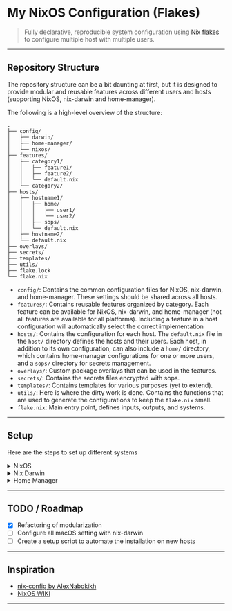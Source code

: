 # My NixOS Configuration (Flakes)

> Fully declarative, reproducible system configuration using [Nix flakes](https://nixos.wiki/wiki/Flakes)
to configure multiple host with multiple users.

---

## Repository Structure
The repository structure can be a bit daunting at first,
but it is designed to provide modular and reusable features across different users and hosts
(supporting NixOS, nix-darwin and home-manager).

The following is a high-level overview of the structure:

```text
.
├── config/
│   ├── darwin/
│   ├── home-manager/
│   └── nixos/
├── features/
│   ├── category1/
│   │   ├── feature1/
│   │   ├── feature2/
│   │   └── default.nix
│   └── category2/
├── hosts/
│   ├── hostname1/
│   │   ├── home/
│   │   │   ├── user1/
│   │   │   └── user2/
│   │   ├── sops/
│   │   └── default.nix
│   ├── hostname2/
│   └── default.nix
├── overlays/
├── secrets/
├── templates/
├── utils/
├── flake.lock
└── flake.nix
```

- `config/`: Contains the common configuration files for NixOS, nix-darwin, and home-manager. 
           These settings should be shared across all hosts.
- `features/`: Contains reusable features organized by category. 
             Each feature can be available for NixOS, nix-darwin, and home-manager (not all features are available for all platforms).
             Including a feature in a host configuration will automatically select the correct implementation 
- `hosts/`: Contains the configuration for each host. 
          The `default.nix` file in the `host/` directory defines the hosts and their users.
          Each host, in addition to its own configuration, can also include a `home/` directory,
          which contains home-manager configurations for one or more users,
          and a `sops/` directory for secrets management.
- `overlays/`: Custom package overlays that can be used in the features.
- `secrets/`: Contains the secrets files encrypted with sops.
- `templates/`: Contains templates for various purposes (yet to extend).
- `utils/`: Here is where the dirty work is done. 
          Contains the functions that are used to generate the configurations to keep the `flake.nix` small.
- `flake.nix`: Main entry point, defines inputs, outputs, and systems.

---

## Setup

Here are the steps to set up different systems

<details>

<summary>NixOS</summary>

### Before Installing NixOS

Prepare the flake configuration for the new host:

1. **Add the NixOS system configuration in `hosts/<hostname>/default.nix`**

2. **Add the secrets specification in `hosts/<hostname>/sops/default.nix` and add the encrypted secrets in the `secrets/` folder**

3. **Add the home-manager configuration in `hosts/<hostname>/home/<user>/default.nix`**

4. **Register the new host and the new user(s) in `host/default.nix`**

5. **Add the host to the flake's `nixosConfigurations`**

---

### Setup Keys and Secrets

Once NixOS is installed and booted:

6. **Generate SSH keys**

   ```bash
   ssh-keygen -t ed25519
   ```

7. **Add the SSH key to your GitHub account:**

   ```bash
   nix-shell -p gh --run "ssh-key add -t <key-title> ~/.ssh/id_ed25519.pub"
   ```

8. **Generate the age keys from the SSH key:**

   ```bash
   mkdir -p ~/.config/sops/age
   nix-shell -p ssh-to-age --run "ssh-to-age -private-key -i ~/.ssh/id_ed25519 > ~/.config/sops/age/keys.txt"
   nix-shell -p ssh-to-age --run 'cat ~/.ssh/id_ed25519.pub | ssh-to-age'
   ```

9. **Clone your configuration repository:**

   ```bash
   cd ~/.config
   git clone git@github.com:filippo-biondi/nix-config.git
   cd nix-config
   ```

10. **Add the age public key to `.sops.yaml` and specify new creation rules:**

   ```yaml
   keys:
     - &<key-name> <key-value>
   creation_rules:
     - path_regex: secrets/<hostname>/secrets.yaml
       key_groups:
         - age: 
           - *<key-name>
   ```

11. **Create the secrets file with `sops`:**

   If you're on the host:

   ```bash
   nix-shell -p sops --run "sops secrets/<hostname>/secrets.yaml"
   ```
   If you need to edit a secret file, use:

   ```bash
   nix-shell -p sops --run "sops edit secrets/<hostname>/secrets.yaml"
   ```

   If secrets are available on a remote host:

   - First push the repo (with updated `.sops.yaml`)
   - On the remote host create the encrypted file (remember to add the age public key to `.sops.yaml`) and push it
   - On the new host pull the repo to get the encrypted secrets

   If the host need to access secrets already encrypted for another host, you need to update the encryption on the sops file with:
   
   ```bash
   sops updatekeys secrets/common.yaml
   ```
   Of course this can be performed only on the host that has access to the private key used to encrypt the file.

---

### Test & Apply Configuration

#### Build the system:

```bash
sudo nixos-rebuild build --flake .
```

#### Test the configuration:

```bash
sudo nixos-rebuild test --flake .
```
After this step you rebooting the host will restore the previous configuration.
Remember to check that all the secrets are correctly decrypted and all the SSH keys are added.

#### Apply the configuration:

After this step the configuration can be reverted only with root privileges (be sure your password is correctly set).
```bash
sudo nixos-rebuild switch --flake .
```
</details>

<details>

<summary>Nix Darwin</summary>

### Before Installing nix-darwin

Follow the steps [1-5](#before-installing-nixos) from the NixOS host setup section, but the host must be placed into `darwinConfigurations` in the flake.

---

### Install nix-darwin on the Host

To install nix-darwin follow the instruction in the [nix-darwin repo](https://github.com/nix-darwin/nix-darwin).

After having install nix-darwin, follow the steps [6-11](#setup-keys-and-secrets) from the NixOS host setup section.

---

### Test & Apply Configuration

#### Build the system:

```bash
sudo darwin-rebuild build --flake .
```


#### Test the configuration:
Unfortunately I'm not aware of a way to test the configuration without applying it.

#### Apply the configuration:

After this step the configuration can be reverted only with root privileges (be sure your password is correctly set).
```bash
sudo darwin-rebuild switch --flake .
```

</details>

<details>
<summary>Home Manager</summary>

### Before Installing home-manager

Prepare the flake configuration for the new host:

1. **Add the home-manager configuration in `hosts/<hostname>/home/<user-name>/default.nix`**

2. **Register the new host and the new user in `host/default.nix`**

3. **Add the host and user to the flake's `homeConfigurations`**

Currently sops secrets are not supported in my home-manager config (but sops-nix provides a home-manage module).
Keep in mind that home-manager standalone is primarly intended for use on a host where root privileges are not held by the user 
and thus installing secrets on those hosts can lead to security issues.

---

### Install Home Manager on the Host

To apply a home-manager configuration you just need to have [Nix](https://nixos.org/download/#nix-install-linux) installed on the host.
Installing Nix requires root privileges. If you don't have root access you can try to use [nix-user-chroot](https://github.com/nix-community/nix-user-chroot) or [nix-portable](https://github.com/DavHau/nix-portable)

Enable nix flakes support (flakes are still experimental):

```bash
mkdir -p ~/.config/nix
echo 'experimental-features = nix-command flakes' >> ~/.config/nix/nix.conf
```

---

### Test & Apply Configuration

The first time you want to apply the configuration you need to run the following command:
```bash
nix run .#homeConfigurations.$USER.activationPackage
```

#### Build the configuration:

```bash
home-manager build --flake .
```

#### Test the configuration:
Unfortunately I'm not aware of a way to test the configuration without applying it.

####  Apply the configuration:

```bash
home-manager switch --flake .
```

</details>

---

## TODO / Roadmap

- [x] Refactoring of modularization
- [ ] Configure all macOS setting with nix-darwin
- [ ] Create a setup script to automate the installation on new hosts

---

## Inspiration

- [nix-config by AlexNabokikh](https://github.com/AlexNabokikh/nix-config)
- [NixOS WIKI](https://nixos.wiki/wiki/)

---
